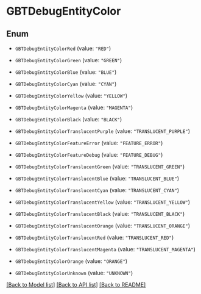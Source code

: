 # GBTDebugEntityColor

## Enum


* `GBTDebugEntityColorRed` (value: `"RED"`)

* `GBTDebugEntityColorGreen` (value: `"GREEN"`)

* `GBTDebugEntityColorBlue` (value: `"BLUE"`)

* `GBTDebugEntityColorCyan` (value: `"CYAN"`)

* `GBTDebugEntityColorYellow` (value: `"YELLOW"`)

* `GBTDebugEntityColorMagenta` (value: `"MAGENTA"`)

* `GBTDebugEntityColorBlack` (value: `"BLACK"`)

* `GBTDebugEntityColorTranslucentPurple` (value: `"TRANSLUCENT_PURPLE"`)

* `GBTDebugEntityColorFeatureError` (value: `"FEATURE_ERROR"`)

* `GBTDebugEntityColorFeatureDebug` (value: `"FEATURE_DEBUG"`)

* `GBTDebugEntityColorTranslucentGreen` (value: `"TRANSLUCENT_GREEN"`)

* `GBTDebugEntityColorTranslucentBlue` (value: `"TRANSLUCENT_BLUE"`)

* `GBTDebugEntityColorTranslucentCyan` (value: `"TRANSLUCENT_CYAN"`)

* `GBTDebugEntityColorTranslucentYellow` (value: `"TRANSLUCENT_YELLOW"`)

* `GBTDebugEntityColorTranslucentBlack` (value: `"TRANSLUCENT_BLACK"`)

* `GBTDebugEntityColorTranslucentOrange` (value: `"TRANSLUCENT_ORANGE"`)

* `GBTDebugEntityColorTranslucentRed` (value: `"TRANSLUCENT_RED"`)

* `GBTDebugEntityColorTranslucentMagenta` (value: `"TRANSLUCENT_MAGENTA"`)

* `GBTDebugEntityColorOrange` (value: `"ORANGE"`)

* `GBTDebugEntityColorUnknown` (value: `"UNKNOWN"`)


[[Back to Model list]](../README.md#documentation-for-models) [[Back to API list]](../README.md#documentation-for-api-endpoints) [[Back to README]](../README.md)


